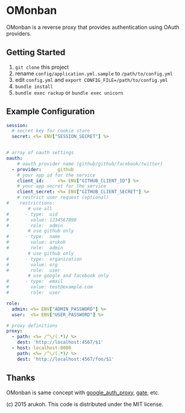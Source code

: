OMonban
======

OMonban is a reverse proxy that provides authentication using OAuth providers.  


## Getting Started

1. `git clone` this project
1. rename `config/application.yml.sample` to `/path/to/config.yml`
1. edit `config.yml` and `export CONFIG_FILE=/path/to/config.yml`
1. `bundle install`
1. `bundle exec rackup` or `bundle exec unicorn`


## Example Configuration

```yaml
session:
  # secret key for cookie store
  secret: <%= ENV["SESSION_SECRET"] %>


# array of oauth settings
oauth:
    # oauth provider name (github/github/facebook/twitter)
  - provider:      github
    # your app id for the service
    client_id:     <%= ENV["GITHUB_CLIENT_ID"] %>
    # your app secret for the service
    client_secret: <%= ENV["GITHUB_CLIENT_SECRET"] %>
    # restrict user request (optional) 
#    restrictions:
        # use all
#      - type:  uid
#        value: 1234567890
#        role:  admin
        # use github only
#      - type:  name
#        value: arukoh
#        role:  admin
        # use github only
#      - type:  organization
#        value: org
#        role:  user
        # use google and facebook only
#      - type:  email
#        value: test@example.com
#        role:  user

role:
  admin: <%= ENV["ADMIN_PASSWORD"] %>
  user:  <%= ENV["USER_PASSWORD"] %>

# proxy definitions
proxy:
  - path: <%= /^\/(.*)/ %>
    dest: 'http://localhost:4567/$1'
  - host: localhost:8080
    path: <%= /^\/(.*)/ %>
    dest: 'http://localhost:4567/foo/$1'
```


## Thanks

OMonban is same concept with [google_auth_proxy](https://github.com/bitly/google_auth_proxy), [gate](https://github.com/typester/gate), etc.  

(c) 2015 arukoh. This code is distributed under the MIT license.

